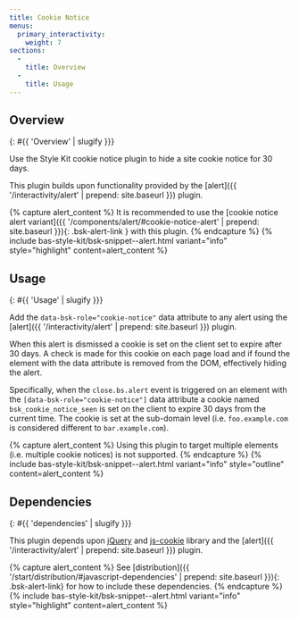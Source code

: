 ```yaml
---
title: Cookie Notice
menus:
  primary_interactivity:
    weight: 7
sections:
  -
    title: Overview
  -
    title: Usage
---
```


## Overview
{: #{{ 'Overview' | slugify }}}

Use the Style Kit cookie notice plugin to hide a site cookie notice for 30 days.

This plugin builds upon functionality provided by the [alert]({{ '/interactivity/alert' | prepend: site.baseurl }})
plugin.

{% capture alert_content %}
It is recommended to use the
[cookie notice alert variant]({{ '/components/alert/#cookie-notice-alert' | prepend: site.baseurl }}){: .bsk-alert-link }
with this plugin.
{% endcapture %}
{% include bas-style-kit/bsk-snippet--alert.html
  variant="info"
  style="highlight"
  content=alert_content
%}

## Usage
{: #{{ 'Usage' | slugify }}}

Add the `data-bsk-role="cookie-notice"` data attribute to any alert using the
[alert]({{ '/interactivity/alert' | prepend: site.baseurl }}) plugin.

When this alert is dismissed a cookie is set on the client set to expire after 30 days. A check is made for this cookie
on each page load and if found the element with the data attribute is removed from the DOM, effectively hiding the
alert.

Specifically, when the `close.bs.alert` event is triggered on an element with the `[data-bsk-role="cookie-notice"]`
data attribute a cookie named `bsk_cookie_notice_seen` is set on the client to expire 30 days from the current time.
The cookie is set at the sub-domain level (i.e. `foo.example.com` is considered different to `bar.example.com`).

{% capture alert_content %}
Using this plugin to target multiple elements (i.e. multiple cookie notices) is not supported.
{% endcapture %}
{% include bas-style-kit/bsk-snippet--alert.html
  variant="info"
  style="outline"
  content=alert_content
%}

## Dependencies
{: #{{ 'dependencies' | slugify }}}

This plugin depends upon [jQuery](https://jquery.com) and [js-cookie](https://github.com/js-cookie/js-cookie) library
and the [alert]({{ '/interactivity/alert' | prepend: site.baseurl }}) plugin.

{% capture alert_content %}
See [distribution]({{ '/start/distribution/#javascript-dependencies' | prepend: site.baseurl }}){: .bsk-alert-link} for
how to include these dependencies.
{% endcapture %}
{% include bas-style-kit/bsk-snippet--alert.html
  variant="info"
  style="highlight"
  content=alert_content
%}

